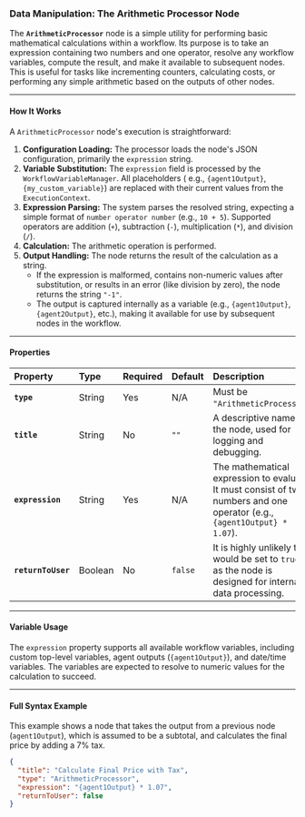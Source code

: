 ### **Data Manipulation: The Arithmetic Processor Node**

The **`ArithmeticProcessor`** node is a simple utility for performing basic mathematical calculations within a workflow.
Its purpose is to take an expression containing two numbers and one operator, resolve any workflow variables, compute
the result, and make it available to subsequent nodes. This is useful for tasks like incrementing counters, calculating
costs, or performing any simple arithmetic based on the outputs of other nodes.

-----

#### **How It Works**

A `ArithmeticProcessor` node's execution is straightforward:

1. **Configuration Loading:** The processor loads the node's JSON configuration, primarily the `expression` string.
2. **Variable Substitution:** The `expression` field is processed by the `WorkflowVariableManager`. All placeholders (
   e.g., `{agent1Output}`, `{my_custom_variable}`) are replaced with their current values from the `ExecutionContext`.
3. **Expression Parsing:** The system parses the resolved string, expecting a simple format of
   `number operator number` (e.g., `10 + 5`). Supported operators are addition (`+`), subtraction (`-`),
   multiplication (`*`), and division (`/`).
4. **Calculation:** The arithmetic operation is performed.
5. **Output Handling:** The node returns the result of the calculation as a string.
    * If the expression is malformed, contains non-numeric values after substitution, or results in an error (like
      division by zero), the node returns the string `"-1"`.
    * The output is captured internally as a variable (e.g., `{agent1Output}`, `{agent2Output}`, etc.), making it
      available for use by subsequent nodes in the workflow.

-----

#### **Properties**

| Property           | Type    | Required | Default | Description                                                                                                               |
|:-------------------|:--------|:---------|:--------|:--------------------------------------------------------------------------------------------------------------------------|
| **`type`**         | String  | Yes      | N/A     | Must be `"ArithmeticProcessor"`.                                                                                          |
| **`title`**        | String  | No       | `""`    | A descriptive name for the node, used for logging and debugging.                                                          |
| **`expression`**   | String  | Yes      | N/A     | The mathematical expression to evaluate. It must consist of two numbers and one operator (e.g., `{agent1Output} * 1.07`). |
| **`returnToUser`** | Boolean | No       | `false` | It is highly unlikely this would be set to `true`, as the node is designed for internal data processing.                  |

-----

#### **Variable Usage**

The `expression` property supports all available workflow variables, including custom top-level variables, agent
outputs (`{agent1Output}`), and date/time variables. The variables are expected to resolve to numeric values for the
calculation to succeed.

-----

#### **Full Syntax Example**

This example shows a node that takes the output from a previous node (`agent1Output`), which is assumed to be a
subtotal, and calculates the final price by adding a 7% tax.

```json
{
  "title": "Calculate Final Price with Tax",
  "type": "ArithmeticProcessor",
  "expression": "{agent1Output} * 1.07",
  "returnToUser": false
}
```